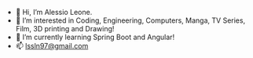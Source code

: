 - 👋 Hi, I’m Alessio Leone.
- 👀 I’m interested in Coding, Engineering, Computers, Manga, TV Series, Film, 3D printing and Drawing!
- 🌱 I’m currently learning Spring Boot and Angular!
- 📫 lssln97@gmail.com

<!---
LssLn/LssLn is a ✨ special ✨ repository because its `README.md` (this file) appears on your GitHub profile.
You can click the Preview link to take a look at your changes.
--->
